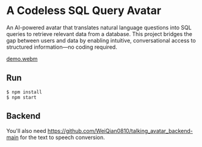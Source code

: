 # A Codeless SQL Query Avatar
An AI-powered avatar that translates natural language questions into SQL queries to retrieve relevant data from a database. This project bridges the gap between users and data by enabling intuitive, conversational access to structured information—no coding required.

[demo.webm](https://raw.githubusercontent.com/WeiQian0810/talking_avatar-main/refs/heads/main/demo.webm)

## Run
```
$ npm install
$ npm start
```

## Backend
You'll also need https://github.com/WeiQian0810/talking_avatar_backend-main for the text to speech conversion.
